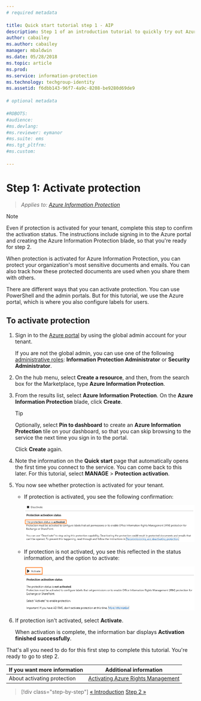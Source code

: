 ```yaml
---
# required metadata

title: Quick start tutorial step 1 - AIP
description: Step 1 of an introduction tutorial to quickly try out Azure Information Protection - Activate the protection service.
author: cabailey
ms.author: cabailey
manager: mbaldwin
ms.date: 05/28/2018
ms.topic: article
ms.prod:
ms.service: information-protection
ms.technology: techgroup-identity
ms.assetid: f6dbb143-96f7-4a9c-8208-be9280d69de9

# optional metadata

#ROBOTS:
#audience:
#ms.devlang:
#ms.reviewer: eymanor
#ms.suite: ems
#ms.tgt_pltfrm:
#ms.custom:

---
```


# Step 1: Activate protection
 
>*Applies to: [Azure Information Protection](https://azure.microsoft.com/pricing/details/information-protection)*

> [!NOTE]
>Even if protection is activated for your tenant, complete this step to confirm the activation status. The instructions include signing in to the Azure portal and creating the Azure Information Protection blade, so that you're ready for step 2.

When protection is activated for Azure Information Protection, you can protect your organization's most sensitive documents and emails. You can also track how these protected documents are used when you share them with others. 

There are different ways that you can activate protection. You can use PowerShell and the admin portals. But for this tutorial, we use the Azure portal, which is where you also configure labels for users. 

## To activate protection

1. Sign in to the [Azure portal](https://portal.azure.com) by using the global admin account for your tenant. 
    
    If you are not the global admin, you can use one of the following [administrative roles](/azure/active-directory/active-directory-assign-admin-roles-azure-portal): **Information Protection Administrator** or **Security Administrator**.

2. On the hub menu, select **Create a resource**, and then, from the search box for the Marketplace, type **Azure Information Protection**. 
    
3. From the results list, select **Azure Information Protection**. On the **Azure Information Protection** blade, click **Create**.
    
    > [!TIP] 
    > Optionally, select **Pin to dashboard** to create an **Azure Information Protection** tile on your dashboard, so that you can skip browsing to the service the next time you sign in to the portal.
    
    Click **Create** again.

4. Note the information on the **Quick start** page that automatically opens the first time you connect to the service. You can come back to this later. For this tutorial, select **MANAGE** > **Protection activation**. 

5. You now see whether protection is activated for your tenant. 
    
    - If protection is activated, you see the following confirmation:
        
        ![Azure Information Protection status for Azure RMS](./media/info-protect-azurerms-activated.png)
        
    - If protection is not activated, you see this reflected in the status information, and the option to activate:
        
        ![Azure Information Protection status for Azure RMS](./media/info-protect-azurerms-deactivated.png)

6. If protection isn't activated, select **Activate**. 

    When activation is complete, the information bar displays **Activation finished successfully**.

That's all you need to do for this first step to complete this tutorial. You're ready to go to step 2.

|If you want more information|Additional information|
|--------------------------------|--------------------------|
|About activating protection|[Activating Azure Rights Management](./deploy-use/activate-service.md)|


>[!div class="step-by-step"]
[&#171; Introduction](infoprotect-quick-start-tutorial.md)
[Step 2 &#187;](infoprotect-tutorial-step2.md)

